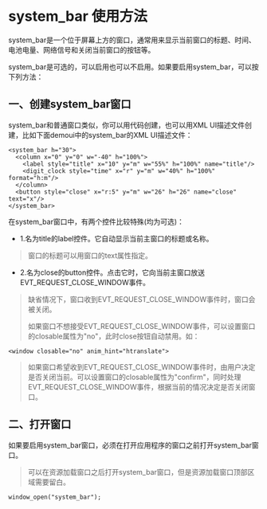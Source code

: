 # system_bar 使用方法

system\_bar是一个位于屏幕上方的窗口，通常用来显示当前窗口的标题、时间、电池电量、网络信号和关闭当前窗口的按钮等。

system\_bar是可选的，可以启用也可以不启用。如果要启用system\_bar，可以按下列方法：

## 一、创建system\_bar窗口

system\_bar和普通窗口类似，你可以用代码创建，也可以用XML UI描述文件创建，比如下面demoui中的system\_bar的XML UI描述文件：

```
<system_bar h="30">
  <column x="0" y="0" w="-40" h="100%">
    <label style="title" x="10" y="m" w="55%" h="100%" name="title"/>
    <digit_clock style="time" x="r" y="m" w="40%" h="100%" format="h:m"/>
  </column>
  <button style="close" x="r:5" y="m" w="26" h="26" name="close" text="x"/>
</system_bar>
```

在system\_bar窗口中，有两个控件比较特殊(均为可选)：

* 1.名为title的label控件。它自动显示当前主窗口的标题或名称。

> 窗口的标题可以用窗口的text属性指定。

* 2.名为close的button控件。点击它时，它向当前主窗口放送EVT\_REQUEST\_CLOSE\_WINDOW事件。

> 缺省情况下，窗口收到EVT\_REQUEST\_CLOSE\_WINDOW事件时，窗口会被关闭。
>
> 如果窗口不想接受EVT\_REQUEST\_CLOSE\_WINDOW事件，可以设置窗口的closable属性为"no"，此时close按钮自动禁用。如：

 
```
<window closable="no" anim_hint="htranslate">
```

> 如果窗口希望收到EVT\_REQUEST\_CLOSE\_WINDOW事件时，由用户决定是否关闭当前。可以设置窗口的closable属性为"confirm"，同时处理EVT\_REQUEST\_CLOSE\_WINDOW事件，根据当前的情况决定是否关闭窗口。

## 二、打开窗口

如果要启用system\_bar窗口，必须在打开应用程序的窗口之前打开system\_bar窗口。

> 可以在资源加载窗口之后打开system\_bar窗口，但是资源加载窗口顶部区域需要留白。

```
window_open("system_bar");
```




